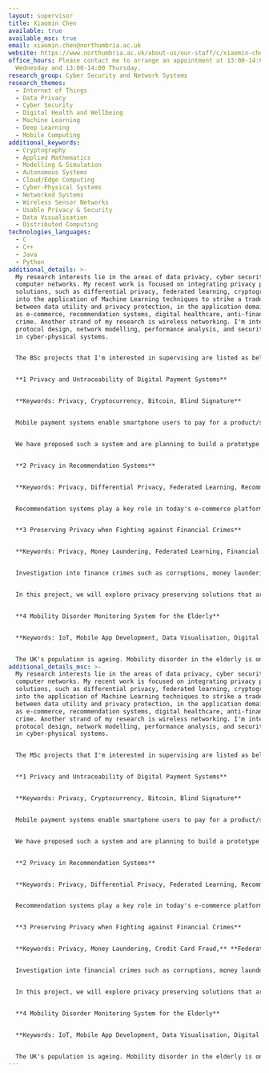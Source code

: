 ```yaml
---
layout: supervisor
title: Xiaomin Chen
available: true
available_msc: true
email: xiaomin.chen@northumbria.ac.uk
website: https://www.northumbria.ac.uk/about-us/our-staff/c/xiaomin-chen/
office_hours: Please contact me to arrange an appointment at 13:00-14:00
  Wednesday and 13:00-14:00 Thursday.
research_group: Cyber Security and Network Systems
research_themes:
  - Internet of Things
  - Data Privacy
  - Cyber Security
  - Digital Health and Wellbeing
  - Machine Learning
  - Deep Learning
  - Mobile Computing
additional_keywords:
  - Cryptography
  - Applied Mathematics
  - Modelling & Simulation
  - Autonomous Systems
  - Cloud/Edge Computing
  - Cyber-Physical Systems
  - Networked Systems
  - Wireless Sensor Networks
  - Usable Privacy & Security
  - Data Visualisation
  - Distributed Computing
technologies_languages:
  - C
  - C++
  - Java
  - Python
additional_details: >-
  My research interests lie in the areas of data privacy, cyber security and
  computer networks. My recent work is focused on integrating privacy preserving
  solutions, such as differential privacy, federated learning, cryptography,
  into the application of Machine Learning techniques to strike a trade-off
  between data utility and privacy protection, in the application domains such
  as e-commerce, recommendation systems, digital healthcare, anti-financial
  crime. Another strand of my research is wireless networking. I'm interested in
  protocol design, network modelling, performance analysis, and security aspects
  in cyber-physical systems. 


  The BSc projects that I'm interested in supervising are listed as below:


  **1 Privacy and Untraceability of Digital Payment Systems**


  **K﻿eywords: Privacy, Cryptocurrency, Bitcoin, Blind Signature**


  Mobile payment systems enable smartphone users to pay for a product/service without using physical cards or cash. Privacy violation can take place either on the mobile device, or even worse, on the Service Provider side. To protect user privacy against the third-party Service Provider (e.g. Amazon), researchers have started to design "untraceable" payment systems using cryptography techniques, such as bitcoin, blind signature. Untraceable payment systems can guarantee fair and secure transactions between customers and merchants without exposing the linkage to the Service Provider. 


  We have proposed such a system and are planning to build a prototype for it. If you're interested in data privacy and cryptography, and good at programming in Java,  we would like you to join in this project. 


  **2 Privacy in Recommendation Systems**


  **K﻿eywords: Privacy, Differential Privacy, Federated Learning, Recommender Algorithm**


  Recommendation systems play a key role in today's e-commerce platforms. Recommendations are performed by analysing users' purchase historic data and personal profiles. It has been revealed that the service providers collect more data than required.  Even ethical data aggregation and analytics can violate user privacy. In this project students will investigate state-of-the-art privacy-preserving measures, such as differential learning, federated learning, and deep-learning recommendation algorithms, and develop a prototype for a private recommendation system. Knowledge in machine learning/deep learning and programming in python are essential. such as differential learning, federated learning, 


  **3 Preserving Privacy when Fighting against Financial Crimes**


  **K﻿eywords: Privacy, Money Laundering, Federated Learning, Financial Crime, Credit Card Fraud**


  Investigation into finance crimes such as corruptions, money laundering, requests a full access to individual bank accounts including personal data and historic transaction data. What price should anti-financial crime put on people's privacy rights? This question has become unavoidable for all involved in this fight. We need to strike a balance between the effective extraction of information to expose criminal activities and the responsible use of personal data. 


  In this project, we will explore privacy preserving solutions that are capable of training anomaly detection models, while providing a demonstrable level of privacy protection against well-known privacy violation attacks. Students who have machine learning background and are interested in Anti-Money Laundering are welcome to join this project.


  **4﻿ Mobility Disorder Monitoring System for the Elderly**


  **K﻿eywords: IoT, Mobile App Development, Data Visualisation, Digital Healthcare**


  T﻿he UK's population is ageing. Mobility disorder in the elderly is one of the most significant issues for research, practice and policy in ageing and public health to tackle with. Early detection and prevention of mobility disorder plays a crucial role in promoting the health and well-being of the elderly and reducing healthcare costs. In this project, we will build an IoT system to monitor the vital signs of elderly people when conducting exercise activities and visualise the collected data on a mobile device to display and track their daily health conditions. Students who are interested in IoT and mobile app development are welcome to join this project.
additional_details_msc: >-
  My research interests lie in the areas of data privacy, cyber security and
  computer networks. My recent work is focused on integrating privacy preserving
  solutions, such as differential privacy, federated learning, cryptography,
  into the application of Machine Learning techniques to strike a trade-off
  between data utility and privacy protection, in the application domains such
  as e-commerce, recommendation systems, digital healthcare, anti-financial
  crime. Another strand of my research is wireless networking. I'm interested in
  protocol design, network modelling, performance analysis, and security aspects
  in cyber-physical systems. 


  The MSc projects that I'm interested in supervising are listed as below:


  **1 Privacy and Untraceability of Digital Payment Systems**


  **K﻿eywords: Privacy, Cryptocurrency, Bitcoin, Blind Signature**


  Mobile payment systems enable smartphone users to pay for a product/service without using physical cards or cash. Privacy violation can take place either on the mobile device, or even worse, on the Service Provider side. To protect user privacy against the third-party Service Provider (e.g. Amazon), researchers have started to design "untraceable" payment systems using cryptography techniques, such as bitcoin, blind signature. Untraceable payment systems can guarantee fair and secure transactions between customers and merchants without exposing the linkage to the Service Provider. 


  We have proposed such a system and are planning to build a prototype for it. If you're interested in data privacy and cryptography, and good at programming in Java,  we would like you to join in this project. 


  **2 Privacy in Recommendation Systems**


  **K﻿eywords: Privacy, Differential Privacy, Federated Learning, Recommender Algorithm**


  Recommendation systems play a key role in today's e-commerce platforms. Recommendations are performed by analysing users' purchase historic data and personal profiles. It has been revealed that the service providers collect more data than required.  Even ethical data aggregation and analytics can violate user privacy. In this project students will investigate state-of-the-art privacy-preserving measures, such as differential learning, federated learning, and deep-learning recommendation algorithms, and develop a prototype for a private recommendation system. Knowledge in machine learning/deep learning and programming in python are essential. such as differential learning, federated learning, 


  **3 Preserving Privacy when Fighting against Financial Crimes**


  **K﻿eywords: Privacy, Money Laundering, Credit Card Fraud,** **Federated Learning, Financial Crime**


  Investigation into financial crimes such as corruptions, money laundering, credit card fraud, requests a full access to individual bank accounts including personal data and historic transaction data. What price should anti-financial crime put on people's privacy rights? This question has become unavoidable for all involved in this fight. We need to strike a balance between the effective extraction of information to expose criminal activities and the responsible use of personal data. 


  In this project, we will explore privacy preserving solutions that are capable of training anomaly detection models, while providing a demonstrable level of privacy protection against well-known privacy violation attacks. Students who have machine learning background and are interested in Anti-Money Laundering models are welcome to join this project. 


  **4﻿ Mobility Disorder Monitoring System for the Elderly**


  **K﻿eywords: IoT, Mobile App Development, Data Visualisation, Digital Healthcare**


  T﻿he UK's population is ageing. Mobility disorder in the elderly is one of the most significant issues for research, practice and policy in ageing and public health to tackle with. Early detection and prevention of mobility disorder plays a crucial role in promoting the health and well-being of the elderly and reducing healthcare costs. In this project, we will build an IoT system to monitor the vital signs of elderly people when conducting exercise activities and visualise the collected data on a mobile device to display and track their daily health conditions. Students who are interested in IoT and mobile app development are welcome to join this project.
---
```


